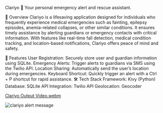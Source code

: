 Clariyo 🚨
Your personal emergency alert and rescue assistant.

📝 Overview
Clariyo is a lifesaving application designed for individuals who frequently experience medical emergencies such as fainting, epilepsy episodes, anemia-related collapses, or other similar conditions. It ensures timely assistance by alerting guardians or emergency contacts with critical information. With features like real-time fall detection, medical condition tracking, and location-based notifications, Clariyo offers peace of mind and safety.

🎯 Features
User Registration: Securely store user and guardian information using SQLite.
Emergency Alerts: Trigger alerts to guardians via SMS using the Twilio API.
Location Sharing: Automatically send the user’s location during emergencies.
Keyboard Shortcut: Quickly trigger an alert with a Ctrl + P shortcut for rapid assistance.
🛠️ Tech Stack
Framework: Kivy (Python)
Database: SQLite
API Integration: Twilio API
Geolocation: Geocoder


[Clariyo Output Video.webm](https://github.com/user-attachments/assets/fc0ab71f-7e47-4467-b213-9799cdbdb9a9) 






![clariyo alert message](https://github.com/user-attachments/assets/a39da1cd-5af2-4c6c-8d85-4aa4f4fea05b)
